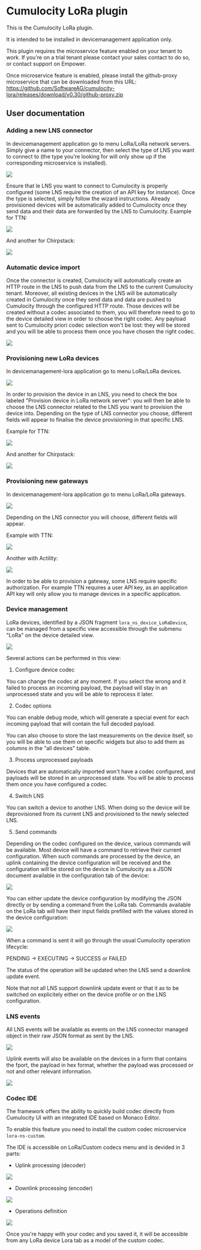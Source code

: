 # Cumulocity LoRa plugin

This is the Cumulocity LoRa plugin.

It is intended to be installed in devicemanagement application only.

This plugin requires the microservice feature enabled on your tenant to work. If you're on a trial tenant please contact your sales contact to do so, or contact support on Empower.

Once microservice feature is enabled, please install the github-proxy microservice that can be downloaded from this URL: https://github.com/SoftwareAG/cumulocity-lora/releases/download/v0.30/github-proxy.zip

## User documentation

### Adding a new LNS connector

In devicemanagement application go to menu LoRa/LoRa network servers.
Simply give a name to your connector, then select the type of LNS you want to connect to (the type you're looking for will only show up if the corresponding microservice is installed).

![](img/lora%20ns.png)

Ensure that le LNS you want to connect to Cumulocity is properly configured (some LNS require the creation of an API key for instance).
Once the type is selected, simply follow the wizard instructions.
Already provisioned devices will be automatically added to Cumulocity once they send data and their data are forwarded by the LNS to Cumulocity.
Example for TTN:

![](img/lora%20ns%20TTN.png)

And another for Chirpstack:

![](img/lora%20ns%20Chirpstack.png)

### Automatic device import

Once the connector is created, Cumulocity will automatically create an HTTP route in the LNS to push data from the LNS to the current Cumulocity tenant.
Moreover, all existing devices in the LNS will be automatically created in Cumulocity once they send data and data are pushed to Cumulocity through the configured HTTP route. Those devices will be created without a codec associated to them, you will therefore need to go to the device detailed view in order to choose the right codec.
Any payload sent to Cumulocity priori codec selection won't be lost: they will be stored and you will be able to process them once you have chosen the right codec.

![](img/lora%20device%20codec%20selection.png)

### Provisioning new LoRa devices

In devicemanagement-lora application go to menu LoRa/LoRa devices.

![](img/lora%20devices.png)

In order to provision the device in an LNS, you need to check the box labeled "Provision device in LoRa network server": you will then be able to choose the LNS connector related to the LNS you want to provision the device into.
Depending on the type of LNS connector you choose, different fields will appear to finalise the device provisioning in that specific LNS.

Example for TTN:

![](img/lora%20devices%20TTN.png)

And another for Chirpstack:

![](img/lora%20devices%20Chirpstack.png)

### Provisioning new gateways

In devicemanagement-lora application go to menu LoRa/LoRa gateways.

![](img/lora%20gateways.png)

Depending on the LNS connector you will choose, different fields will appear.

Example with TTN:

![](img/lora%20gateways%20TTN.png)

Another with Actility:

![](img/lora%20gateways%20Actility.png)

In order to be able to provision a gateway, some LNS require specific authorization. For example TTN requires a user API key, as an application API key will only allow you to manage devices in a specific application.

### Device management

LoRa devices, identified by a JSON fragment `lora_ns_device_LoRaDevice`, can be managed from a specific view accessible through the submenu "LoRa" on the device detailed view.

![](img/lora%20device%20view.png)

Several actions can be performed in this view:

1. Configure device codec

You can change the codec at any moment. If you select the wrong and it failed to process an incoming payload, the payload will stay in an unprocessed state and you will be able to reprocess it later.

2. Codec options

You can enable debug mode, which will generate a special event for each incoming payload that will contain the full decoded payload.

You can also choose to store the last measurements on the device itself, so you will be able to use them on specific widgets but also to add them as columns in the "all devices" table.

3. Process unprocessed payloads

Devices that are automatically imported won't have a codec configured, and payloads will be stored in an unprocessed state.
You will be able to process them once you have configured a codec.

4. Switch LNS

You can switch a device to another LNS. When doing so the device will be deprovisioned from its current LNS and provisioned to the newly selected LNS.

5. Send commands

Depending on the codec configured on the device, various commands will be available.
Most device will have a command to retrieve their current configuration. When such commands are processed by the device, an uplink containing the device configuration will be received and the configuration will be stored on the device in Cumulocity as a JSON document available in the configuration tab of the device:

![](img/lora%20device%20configuration.png)

You can either update the device configuration by modifying the JSON directly or by sending a command from the LoRa tab. Commands available on the LoRa tab will have their input fields prefilled with the values stored in the device configuration:

![](img/lora%20device%20send%20command.png)

When a command is sent it will go through the usual Cumulocity operation lifecycle:

PENDING -> EXECUTING -> SUCCESS or FAILED

The status of the operation will be updated when the LNS send a downlink update event.

Note that not all LNS support downlink update event or that it as to be switched on explicitely either on the device profile or on the LNS configuration.

### LNS events

All LNS events will be available as events on the LNS connector managed object in their raw JSON format as sent by the LNS.

![](img/lora%20raw%20LNS%20uplink.png)

Uplink events will also be available on the devices in a form that contains the fport, the payload in hex format, whether the payload was processed or not and other relevant information.

![](img/lora%20device%20raw%20payload.png)

### Codec IDE

The framework offers the ability to quickly build codec directly from Cumulocity UI with an integrated IDE based on Monaco Editor.

To enable this feature you need to install the custom codec microservice `lora-ns-custom`.

The IDE is accessible on LoRa/Custom codecs menu and is devided in 3 parts:

- Uplink processing (decoder)

![](img/custom%20codecs%20decoder.png)

- Downlink processing (encoder)

![](img/custom%20codecs%20encoder.png)

- Operations definition

![](img/custom%20codecs%20operations.png)

Once you're happy with your codec and you saved it, it will be accessible from any LoRa device Lora tab as a model of the custom codec.
